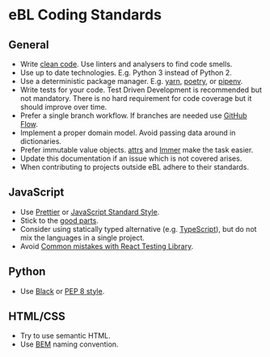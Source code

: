 # eBL Coding Standards

## General

- Write [clean code](https://www.amazon.de/Clean-Code-Handbook-Software-Craftsmanship/dp/0132350882). Use linters and analysers to find code smells.
- Use up to date technologies. E.g. Python 3 instead of Python 2.
- Use a deterministic package manager. E.g. [yarn](https://yarnpkg.com/lang/en/), [poetry](https://python-poetry.org/), or [pipenv](https://docs.pipenv.org/).
- Write tests for your code. Test Driven Development is recommended but not mandatory. There is no hard requirement for code coverage but it should improve over time.
- Prefer a single branch workflow. If branches are needed use [GitHub Flow](https://guides.github.com/introduction/flow/).
- Implement a proper domain model. Avoid passing data around in dictionaries.
- Prefer immutable value objects. [attrs](https://attrs.readthedocs.io/) and [Immer](https://immerjs.github.io/immer/) make the task easier.
- Update this documentation if an issue which is not covered arises.
- When contributing to projects outside eBL adhere to their standards.

## JavaScript

- Use [Prettier](https://prettier.io) or [JavaScript Standard Style](https://standardjs.com/).
- Stick to the [good parts](https://smile.amazon.de/JavaScript-Parts-Working-Shallow-Grain/dp/0596517742).
- Consider using statically typed alternative (e.g. [TypeScript](typescriptlang.org)), but do not mix the languages in a single project.
- Avoid [Common mistakes with React Testing Library](https://kentcdodds.com/blog/common-mistakes-with-react-testing-library).

## Python

- Use [Black](https://black.readthedocs.io/en/stable/) or [PEP 8 style](https://pep8.org).

## HTML/CSS

- Try to use semantic HTML.
- Use [BEM](http://getbem.com/) naming convention. 
